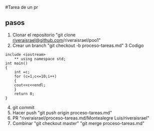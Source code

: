 #Tarea de un pr

## pasos
1. Clonar el repositorio "git clone riveraisrael@github.com/riveraisrael/poo1"
2. Crear un branch  "git checkout -b proceso-tareas.md"
3 Codigo 

```
include <iostream>
	** using namespace std;
int main()
{
	int =c;
	for (c=1;c<=10;i++)
	{
	cout<<c<<endl;
	}
	return 0;
}
```

4. git commit 
5. Hacer push "git push origin proceso-tareas.md"
6. PR "riveraisrael/proceso-tareas.md/Montealegre Luis/riveraisrael"
7. Combinar "git checkout master" "git merge proceso-tareas.md"
